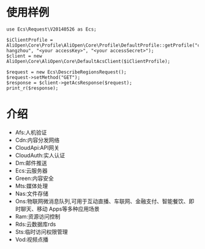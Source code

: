 # 使用样例
    use Ecs\Request\V20140526 as Ecs;
    
    $iClientProfile = AliOpen\Core\Profile\AliOpen\Core\Profile\DefaultProfile::getProfile("cn-hangzhou", "<your accessKey>", "<your accessSecret>");
    $client = new AliOpen\Core\AliOpen\Core\DefaultAcsClient($iClientProfile);
    
    $request = new Ecs\DescribeRegionsRequest();
    $request->setMethod("GET");
    $response = $client->getAcsResponse($request);
    print_r($response);

# 介绍
- Afs:人机验证
- Cdn:内容分发网络
- CloudApi:API网关
- CloudAuth:实人认证
- Dm:邮件推送
- Ecs:云服务器
- Green:内容安全
- Mts:媒体处理
- Nas:文件存储
- Ons:物联网微消息队列,可用于互动直播、车联网、金融支付、智能餐饮、即时聊天、移动 Apps等多种应用场景
- Ram:资源访问控制
- Rds:云数据库rds
- Sts:临时访问权限管理
- Vod:视频点播
